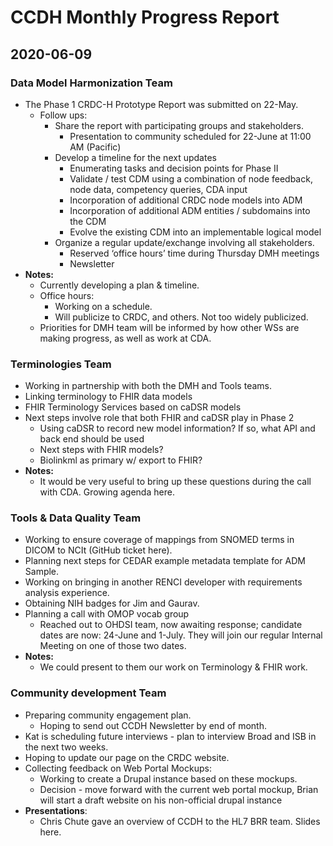 # CCDH Monthly Progress Report
## 2020-06-09

### Data Model Harmonization Team
- The Phase 1 CRDC-H Prototype Report was submitted on 22-May. 
  - Follow ups:
    - Share the report with participating groups and stakeholders.
      - Presentation to community scheduled for 22-June at 11:00 AM (Pacific)
    - Develop a timeline for the next updates 
      - Enumerating tasks and decision points for Phase II
      - Validate / test CDM using a combination of node feedback, node data, competency queries, CDA input
      - Incorporation of additional CRDC node models into ADM
      - Incorporation of additional ADM entities / subdomains into the CDM
      - Evolve the existing CDM into an implementable logical model
    - Organize a regular update/exchange involving all stakeholders.
      - Reserved ‘office hours’ time during Thursday DMH meetings
      - Newsletter
- __Notes:__ 
  - Currently developing a plan & timeline.
  - Office hours: 
    - Working on a schedule.
    - Will publicize to CRDC, and others. Not too widely publicized. 
  - Priorities for DMH team will be informed by how other WSs are making progress, as well as work at CDA. 

### Terminologies Team
- Working in partnership with both the DMH and Tools teams.
- Linking terminology to FHIR data models
- FHIR Terminology Services based on caDSR models
- Next steps involve role that both FHIR and caDSR play in Phase 2
  - Using caDSR to record new model information?  If so, what API and back end should be used
  - Next steps with FHIR models?
  - Biolinkml as primary w/ export to FHIR?
- __Notes:__
  - It would be very useful to bring up these questions during the call with CDA. Growing agenda here.


### Tools & Data Quality Team
- Working to ensure coverage of mappings from SNOMED terms in DICOM to NCIt (GitHub ticket here).
- Planning next steps for CEDAR example metadata template for ADM Sample.
- Working on bringing in another RENCI developer with requirements analysis experience.
- Obtaining NIH badges for Jim and Gaurav.
- Planning a call with OMOP vocab group 
  - Reached out to OHDSI team, now awaiting response; candidate dates are now: 24-June and 1-July. They will join our regular Internal Meeting on one of those two dates. 
- __Notes:__
  - We could present to them our work on Terminology & FHIR work. 
 

### Community development Team
- Preparing community engagement plan.
  - Hoping to send out CCDH Newsletter by end of month.
- Kat is scheduling future interviews - plan to interview Broad and ISB in the next two weeks.
- Hoping to update our page on the CRDC website.
- Collecting feedback on Web Portal Mockups: 
  - Working to create a Drupal instance based on these mockups.
  - Decision - move forward with the current web portal mockup, Brian will start a draft website on his non-official drupal instance
- __Presentations__:
  - Chris Chute gave an overview of CCDH to the HL7 BRR team. Slides here.
